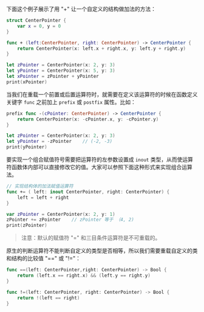 下面这个例子展示了用 "+" 让一个自定义的结构做加法的方法：

```swift
struct CenterPointer {
    var x = 0, y = 0
}

func + (left:CenterPointer, right: CenterPointer) -> CenterPointer {
    return CenterPointer(x: left.x + right.x, y: left.y + right.y)
}

let zPointer = CenterPointer(x: 2, y: 3)
let yPointer = CenterPointer(x: 5, y: 3)
let xPointer = zPointer + yPointer
print(xPointer)
```

当我们在重载一个前置或后置运算符时，就需要在定义该运算符的时候在函数定义关键字 `func` 之前加上 `prefix` 或 `postfix` 属性。比如：

```swift
prefix func -(cPointer: CenterPointer) -> CenterPointer {
    return CenterPointer(x: -cPointer.x, y: -cPointer.y)
}

let zPointer = CenterPointer(x: 2, y: 3)
let yPointer = -zPointer    // (-2, -3)
print(yPointer)
```

要实现一个组合赋值符号需要把运算符的左参数设置成 `inout` 类型，从而使运算符函数体内部可以直接修改它的值。大家可以参照下面这种形式来实现组合运算法。

```swift
// 实现结构体的加法赋值运算符
func += ( left: inout CenterPointer, right: CenterPointer) {
    left = left + right
}

var zPointer = CenterPointer(x: 2, y: 1)
zPointer += zPointer    // zPointer 等于 （4, 2)
print(zPointer)
```

> 注意：默认的赋值符 "=" 和三目条件运算符是不可重载的。

原生的判断运算符不能判断自定义的类型是否相等，所以我们需要重载自定义的类和结构的比较值 "==" 或 "!="：

```swift
func ==(left: CenterPointer,right: CenterPointer) -> Bool {
    return (left.x == right.x) && (left.y == right.y)
}

func !=(left: CenterPointer, right: CenterPointer) -> Bool {
    return !(left == right)
}
```

